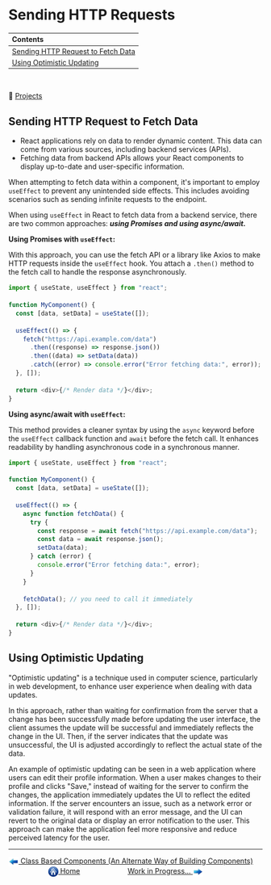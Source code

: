 # Sending HTTP Requests

| Contents                                                                  |
| :------------------------------------------------------------------------ |
| [Sending HTTP Request to Fetch Data](#sending-http-request-to-fetch-data) |
| [Using Optimistic Updating](#using-optimistic-updating)                   |

&nbsp;

:notebook_with_decorative_cover: [Projects](projects/)

## Sending HTTP Request to Fetch Data

- React applications rely on data to render dynamic content. This data can come from various sources, including backend services (APIs).
- Fetching data from backend APIs allows your React components to display up-to-date and user-specific information.

When attempting to fetch data within a component, it's important to employ `useEffect` to prevent any unintended side effects. This includes avoiding scenarios such as sending infinite requests to the endpoint.

When using `useEffect` in React to fetch data from a backend service, there are two common approaches: **_using Promises and using async/await._**

**Using Promises with `useEffect`:**

With this approach, you can use the fetch API or a library like Axios to make HTTP requests inside the `useEffect` hook. You attach a `.then()` method to the fetch call to handle the response asynchronously.

```javascript
import { useState, useEffect } from "react";

function MyComponent() {
  const [data, setData] = useState([]);

  useEffect(() => {
    fetch("https://api.example.com/data")
      .then((response) => response.json())
      .then((data) => setData(data))
      .catch((error) => console.error("Error fetching data:", error));
  }, []);

  return <div>{/* Render data */}</div>;
}
```

**Using async/await with `useEffect`:**

This method provides a cleaner syntax by using the `async` keyword before the `useEffect` callback function and `await` before the fetch call. It enhances readability by handling asynchronous code in a synchronous manner.

```javascript
import { useState, useEffect } from "react";

function MyComponent() {
  const [data, setData] = useState([]);

  useEffect(() => {
    async function fetchData() {
      try {
        const response = await fetch("https://api.example.com/data");
        const data = await response.json();
        setData(data);
      } catch (error) {
        console.error("Error fetching data:", error);
      }
    }

    fetchData(); // you need to call it immediately
  }, []);

  return <div>{/* Render data */}</div>;
}
```

## Using Optimistic Updating

"Optimistic updating" is a technique used in computer science, particularly in web development, to enhance user experience when dealing with data updates.

In this approach, rather than waiting for confirmation from the server that a change has been successfully made before updating the user interface, the client assumes the update will be successful and immediately reflects the change in the UI. Then, if the server indicates that the update was unsuccessful, the UI is adjusted accordingly to reflect the actual state of the data.

An example of optimistic updating can be seen in a web application where users can edit their profile information. When a user makes changes to their profile and clicks "Save," instead of waiting for the server to confirm the changes, the application immediately updates the UI to reflect the edited information. If the server encounters an issue, such as a network error or validation failure, it will respond with an error message, and the UI can revert to the original data or display an error notification to the user. This approach can make the application feel more responsive and reduce perceived latency for the user.

---

[<img align="center" src="../images/left_arrow.png" height="20" width="20"/> Class Based Components (An Alternate Way of Building Components)](../013-class-based-components/README.md)&nbsp; &nbsp; &nbsp; &nbsp; &nbsp; &nbsp; &nbsp; &nbsp; &nbsp; &nbsp; &nbsp; &nbsp; [<img align="center" src="../images/home.png" height="20" width="20"/> Home](../README.md) &nbsp; &nbsp; &nbsp; &nbsp; &nbsp; &nbsp; &nbsp; &nbsp; &nbsp; &nbsp; &nbsp; &nbsp;[Work in Progress... <img align="center" src="../images/right_arrow.png" height="20" width="20"/>]()
